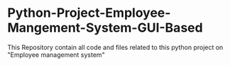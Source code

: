 # Python-Project-Employee-Mangement-System-GUI-Based
This Repository contain all code and files related to this python project on "Employee management system"
